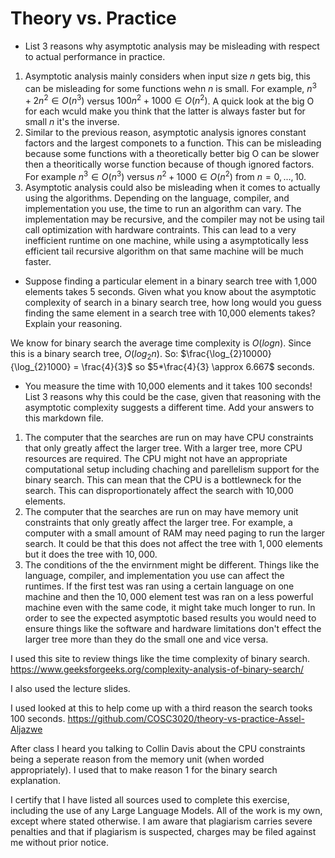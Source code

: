 # Theory vs. Practice

- List 3 reasons why asymptotic analysis may be misleading with respect to
  actual performance in practice.
1. Asymptotic analysis mainly considers when input size $n$ gets big, this can be misleading for some functions wehn $n$ is small. For example, $n^3 + 2n^2 \in O(n^3)$ versus $100n^2 + 1000 \in O(n^2)$. A quick look at the big O for each wculd make you think that the latter is always faster but for small $n$ it's the inverse.
2. Similar to the previous reason, asymptotic analysis ignores constant factors and the largest componets to a function. This can be misleading because some functions with a theoretically better big O can be slower then a theoritically worse function because of though ignored factors. For example $n^3 \in O(n^3)$ versus $n^2 + 1000 \in O(n^2)$ from $n = 0, ..., 10$.
3. Asymptotic analysis could also be misleading when it comes to actually using the algorithms. Depending on the language, compiler, and implementation you use, the time to run an algorithm can vary. The implementation may be recursive, and the compiler may not be using tail call optimization with hardware contraints. This can lead to a very inefficient runtime on one machine, while using a asymptotically less efficient tail recursive algorithm on that same machine will be much faster.

- Suppose finding a particular element in a binary search tree with 1,000
  elements takes 5 seconds. Given what you know about the asymptotic complexity
  of search in a binary search tree, how long would you guess finding the same
  element in a search tree with 10,000 elements takes? Explain your reasoning.

We know for binary search the average time complexity is  $O(log n)$. Since this is a binary search tree,  $O(log_2 n)$. So:
$\frac{\log_{2}10000}{\log_{2}1000} = \frac{4}{3}$ so $5*\frac{4}{3} \approx 6.667$ seconds.

- You measure the time with 10,000 elements and it takes 100 seconds! List 3
  reasons why this could be the case, given that reasoning with the asymptotic
  complexity suggests a different time.
Add your answers to this markdown file.

1.  The computer that the searches are run on may have CPU constraints that only greatly affect the larger tree. With a larger tree, more CPU resources are required. The CPU might not have an appropriate computational setup including chaching and parellelism support for the binary search. This can mean that the CPU is a bottlewneck for the search. This can disproportionately affect the search with 10,000 elements.
2. The computer that the searches are run on may have memory unit constraints that only greatly affect the larger tree. For example, a computer with a small amount of RAM may need paging to run the larger search. It could be that this does not affect the tree with $1,000$ elements but it does the tree with $10,000$.
3. The conditions of the the envirnment might be different. Things like the language, compiler, and implementation you use can affect the runtimes. If the first test was ran using a certain language on one machine and then the $10,000$ element test was ran on a less powerful machine even with the same code, it might take much longer to run. In order to see the expected asymptotic based results you would need to ensure things like the software and hardware limitations don't effect the larger tree more than they do the small one and vice versa. 

I used this site to review things like the time complexity of binary search.
https://www.geeksforgeeks.org/complexity-analysis-of-binary-search/

I also used the lecture slides.

I used looked at this to help come up with a third reason the search tooks 100 seconds.
https://github.com/COSC3020/theory-vs-practice-Assel-Aljazwe

After class I heard you talking to Collin Davis about the CPU constraints being a seperate reason from the memory unit (when worded appropriately). I used that to make reason 1 for the binary search explanation. 

I certify that I have listed all sources used to complete this exercise, including the use of any Large Language Models. All of the work is my own, except where stated otherwise. I am aware that plagiarism carries severe penalties and that if plagiarism is suspected, charges may be filed against me without prior notice.

